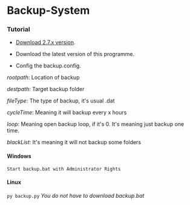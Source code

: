 # Backup-System

 
### Tutorial
* [Download 2.7.x version](https://www.python.org/downloads/).

* Download the latest version of this programme.

* Config the backup.config.

*rootpath*: Location of backup

*destpath*: Target backup folder

*fileType*: The type of backup, it's usual .dat

*cycleTime*: Meaning it will backup every x hours

*loop*: Meaning open backup loop, if it's 0. It's meaning just backup one time.

*blackList*: It's meaning it will not backup some folders

#### Windows
`Start backup.bat with Administrator Rights`
#### Linux
`py backup.py` *You do not have to download backup.bat*

